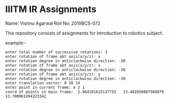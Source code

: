 # IIITM IR Assignments
Name: Vishnu Agarwal
Roll No: 2019BCS-072

This repository consists of assignments for introduction to robotics subject.

example:-

```
enter total number of successive rotations: 3
enter rotation of frame abt axis(x/y/z): x
enter rotation degree in anticlockwise direction: -30
enter rotation of frame abt axis(x/y/z): x
enter rotation degree in anticlockwise direction: -30
enter rotation of frame abt axis(x/y/z): y
enter rotation degree in anticlockwise direction: -30
enter translation vector: 0 10 14
enter point in current frame: 4 2 1
coord of points in main frame:  2.964101615137755   13.482050807568879   13.700961894323342

```
